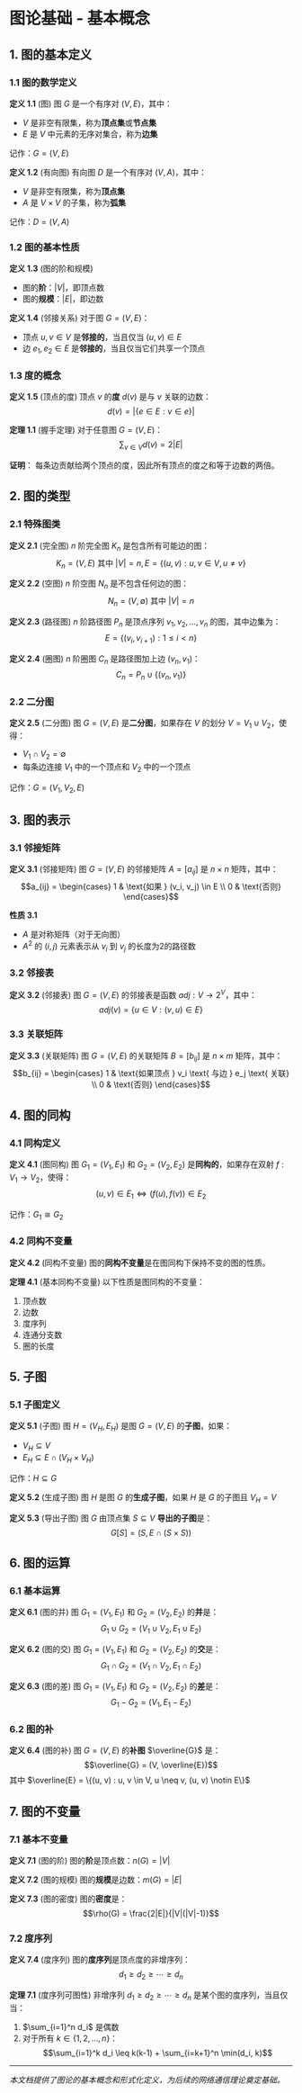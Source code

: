 # 图论基础 - 基本概念

## 1. 图的基本定义

### 1.1 图的数学定义

**定义 1.1** (图)
图 $G$ 是一个有序对 $(V, E)$，其中：

- $V$ 是非空有限集，称为**顶点集**或**节点集**
- $E$ 是 $V$ 中元素的无序对集合，称为**边集**

记作：$G = (V, E)$

**定义 1.2** (有向图)
有向图 $D$ 是一个有序对 $(V, A)$，其中：

- $V$ 是非空有限集，称为**顶点集**
- $A$ 是 $V \times V$ 的子集，称为**弧集**

记作：$D = (V, A)$

### 1.2 图的基本性质

**定义 1.3** (图的阶和规模)

- 图的**阶**：$|V|$，即顶点数
- 图的**规模**：$|E|$，即边数

**定义 1.4** (邻接关系)
对于图 $G = (V, E)$：

- 顶点 $u, v \in V$ 是**邻接的**，当且仅当 $(u, v) \in E$
- 边 $e_1, e_2 \in E$ 是**邻接的**，当且仅当它们共享一个顶点

### 1.3 度的概念

**定义 1.5** (顶点的度)
顶点 $v$ 的**度** $d(v)$ 是与 $v$ 关联的边数：
$$d(v) = |\{e \in E : v \in e\}|$$

**定理 1.1** (握手定理)
对于任意图 $G = (V, E)$：
$$\sum_{v \in V} d(v) = 2|E|$$

**证明**：
每条边贡献给两个顶点的度，因此所有顶点的度之和等于边数的两倍。

## 2. 图的类型

### 2.1 特殊图类

**定义 2.1** (完全图)
$n$ 阶完全图 $K_n$ 是包含所有可能边的图：
$$K_n = (V, E) \text{ 其中 } |V| = n, E = \{(u, v) : u, v \in V, u \neq v\}$$

**定义 2.2** (空图)
$n$ 阶空图 $N_n$ 是不包含任何边的图：
$$N_n = (V, \emptyset) \text{ 其中 } |V| = n$$

**定义 2.3** (路径图)
$n$ 阶路径图 $P_n$ 是顶点序列 $v_1, v_2, \ldots, v_n$ 的图，其中边集为：
$$E = \{(v_i, v_{i+1}) : 1 \leq i < n\}$$

**定义 2.4** (圈图)
$n$ 阶圈图 $C_n$ 是路径图加上边 $(v_n, v_1)$：
$$C_n = P_n \cup \{(v_n, v_1)\}$$

### 2.2 二分图

**定义 2.5** (二分图)
图 $G = (V, E)$ 是**二分图**，如果存在 $V$ 的划分 $V = V_1 \cup V_2$，使得：

- $V_1 \cap V_2 = \emptyset$
- 每条边连接 $V_1$ 中的一个顶点和 $V_2$ 中的一个顶点

记作：$G = (V_1, V_2, E)$

## 3. 图的表示

### 3.1 邻接矩阵

**定义 3.1** (邻接矩阵)
图 $G = (V, E)$ 的邻接矩阵 $A = [a_{ij}]$ 是 $n \times n$ 矩阵，其中：
$$a_{ij} = \begin{cases}
1 & \text{如果 } (v_i, v_j) \in E \\
0 & \text{否则}
\end{cases}$$

**性质 3.1**
- $A$ 是对称矩阵（对于无向图）
- $A^2$ 的 $(i,j)$ 元素表示从 $v_i$ 到 $v_j$ 的长度为2的路径数

### 3.2 邻接表

**定义 3.2** (邻接表)
图 $G = (V, E)$ 的邻接表是函数 $adj: V \to 2^V$，其中：
$$adj(v) = \{u \in V : (v, u) \in E\}$$

### 3.3 关联矩阵

**定义 3.3** (关联矩阵)
图 $G = (V, E)$ 的关联矩阵 $B = [b_{ij}]$ 是 $n \times m$ 矩阵，其中：
$$b_{ij} = \begin{cases}
1 & \text{如果顶点 } v_i \text{ 与边 } e_j \text{ 关联} \\
0 & \text{否则}
\end{cases}$$

## 4. 图的同构

### 4.1 同构定义

**定义 4.1** (图同构)
图 $G_1 = (V_1, E_1)$ 和 $G_2 = (V_2, E_2)$ 是**同构的**，如果存在双射 $f: V_1 \to V_2$，使得：
$$(u, v) \in E_1 \iff (f(u), f(v)) \in E_2$$

记作：$G_1 \cong G_2$

### 4.2 同构不变量

**定义 4.2** (同构不变量)
图的**同构不变量**是在图同构下保持不变的图的性质。

**定理 4.1** (基本同构不变量)
以下性质是图同构的不变量：
1. 顶点数
2. 边数
3. 度序列
4. 连通分支数
5. 圈的长度

## 5. 子图

### 5.1 子图定义

**定义 5.1** (子图)
图 $H = (V_H, E_H)$ 是图 $G = (V, E)$ 的**子图**，如果：
- $V_H \subseteq V$
- $E_H \subseteq E \cap (V_H \times V_H)$

记作：$H \subseteq G$

**定义 5.2** (生成子图)
图 $H$ 是图 $G$ 的**生成子图**，如果 $H$ 是 $G$ 的子图且 $V_H = V$

**定义 5.3** (导出子图)
图 $G$ 由顶点集 $S \subseteq V$ **导出的子图**是：
$$G[S] = (S, E \cap (S \times S))$$

## 6. 图的运算

### 6.1 基本运算

**定义 6.1** (图的并)
图 $G_1 = (V_1, E_1)$ 和 $G_2 = (V_2, E_2)$ 的**并**是：
$$G_1 \cup G_2 = (V_1 \cup V_2, E_1 \cup E_2)$$

**定义 6.2** (图的交)
图 $G_1 = (V_1, E_1)$ 和 $G_2 = (V_2, E_2)$ 的**交**是：
$$G_1 \cap G_2 = (V_1 \cap V_2, E_1 \cap E_2)$$

**定义 6.3** (图的差)
图 $G_1 = (V_1, E_1)$ 和 $G_2 = (V_2, E_2)$ 的**差**是：
$$G_1 - G_2 = (V_1, E_1 - E_2)$$

### 6.2 图的补

**定义 6.4** (图的补)
图 $G = (V, E)$ 的**补图** $\overline{G}$ 是：
$$\overline{G} = (V, \overline{E})$$
其中 $\overline{E} = \{(u, v) : u, v \in V, u \neq v, (u, v) \notin E\}$

## 7. 图的不变量

### 7.1 基本不变量

**定义 7.1** (图的阶)
图的**阶**是顶点数：$n(G) = |V|$

**定义 7.2** (图的规模)
图的**规模**是边数：$m(G) = |E|$

**定义 7.3** (图的密度)
图的**密度**是：
$$\rho(G) = \frac{2|E|}{|V|(|V|-1)}$$

### 7.2 度序列

**定义 7.4** (度序列)
图的**度序列**是顶点度的非增序列：
$$d_1 \geq d_2 \geq \cdots \geq d_n$$

**定理 7.1** (度序列可图性)
非增序列 $d_1 \geq d_2 \geq \cdots \geq d_n$ 是某个图的度序列，当且仅当：
1. $\sum_{i=1}^n d_i$ 是偶数
2. 对于所有 $k \in \{1, 2, \ldots, n\}$：
   $$\sum_{i=1}^k d_i \leq k(k-1) + \sum_{i=k+1}^n \min(d_i, k)$$

---

*本文档提供了图论的基本概念和形式化定义，为后续的网络通信理论奠定基础。*
